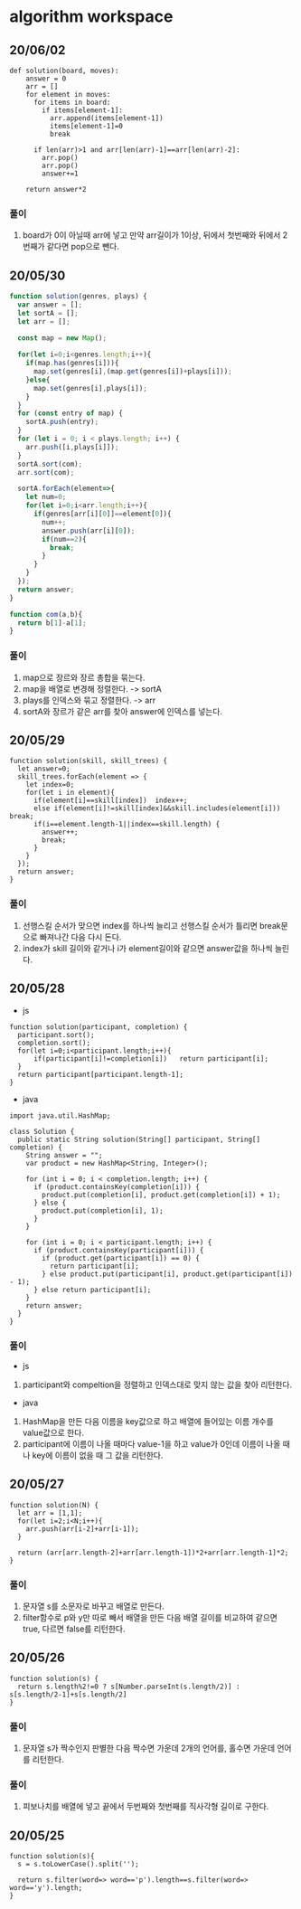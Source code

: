 # algorithm workspace

## 20/06/02
```
def solution(board, moves):
    answer = 0
    arr = []
    for element in moves:
      for items in board:
        if items[element-1]:
          arr.append(items[element-1])
          items[element-1]=0
          break
        
      if len(arr)>1 and arr[len(arr)-1]==arr[len(arr)-2]:
        arr.pop()
        arr.pop()
        answer+=1
                
    return answer*2

```

### 풀이

1. board가 0이 아닐때 arr에 넣고 만약 arr길이가 1이상, 뒤에서 첫번째와 뒤에서 2번째가 같다면 pop으로 뺀다.


## 20/05/30

```javascript
function solution(genres, plays) {
  var answer = [];
  let sortA = [];
  let arr = [];

  const map = new Map();
  
  for(let i=0;i<genres.length;i++){
    if(map.has(genres[i])){
      map.set(genres[i],(map.get(genres[i])+plays[i]));
    }else{
      map.set(genres[i],plays[i]);
    }
  }
  for (const entry of map) {
    sortA.push(entry);
  }
  for (let i = 0; i < plays.length; i++) {
    arr.push([i,plays[i]]);
  }
  sortA.sort(com);
  arr.sort(com);

  sortA.forEach(element=>{
    let num=0;
    for(let i=0;i<arr.length;i++){
      if(genres[arr[i][0]]==element[0]){
        num++;
        answer.push(arr[i][0]);
        if(num==2){
          break;
        }
      }
    }
  });
  return answer;
}

function com(a,b){
  return b[1]-a[1];
}
```

### 풀이

1. map으로 장르와 장르 총합을 묶는다.
2. map을 배열로 변경해 정렬한다. -> sortA
3. plays를 인덱스와 묶고 정렬한다. -> arr
4. sortA와 장르가 같은 arr를 찾아 answer에 인덱스를 넣는다.

## 20/05/29

```
function solution(skill, skill_trees) {
  let answer=0;
  skill_trees.forEach(element => {
    let index=0;
    for(let i in element){
      if(element[i]==skill[index])  index++;
      else if(element[i]!=skill[index]&&skill.includes(element[i]))  break;
      if(i==element.length-1||index==skill.length) {
        answer++;
        break;
      }
    }
  });
  return answer;
}

```


### 풀이

1. 선행스킬 순서가 맞으면 index를 하나씩 늘리고 선행스킬 순서가 틀리면 break문으로 빠져나간 다음 다시 돈다.
2. index가 skill 길이와 같거나 i가 element길이와 같으면 answer값을 하나씩 늘린다. 


## 20/05/28

- js
```
function solution(participant, completion) {
  participant.sort();
  completion.sort();
  for(let i=0;i<participant.length;i++){
      if(participant[i]!=completion[i])   return participant[i];
  }
  return participant[participant.length-1];
}
```

- java

```
import java.util.HashMap;

class Solution {
  public static String solution(String[] participant, String[] completion) {
    String answer = "";
    var product = new HashMap<String, Integer>();

    for (int i = 0; i < completion.length; i++) {
      if (product.containsKey(completion[i])) {
        product.put(completion[i], product.get(completion[i]) + 1);
      } else {
        product.put(completion[i], 1);
      }
    }

    for (int i = 0; i < participant.length; i++) {
      if (product.containsKey(participant[i])) {
        if (product.get(participant[i]) == 0) {
          return participant[i];
        } else product.put(participant[i], product.get(participant[i]) - 1);
      } else return participant[i];
    }
    return answer;
  }
}
```

### 풀이

- js 
1. participant와 compeltion을 정렬하고 인덱스대로 맞지 않는 값을 찾아 리턴한다.

- java
1. HashMap을 만든 다음 이름을 key값으로 하고 배열에 들어있는 이름 개수를 value값으로 한다.
2. participant에 이름이 나올 때마다 value-1을 하고 value가 0인데 이름이 나올 때나 key에 이름이 없을 때 그 값을 리턴한다.


## 20/05/27
```
function solution(N) {
  let arr = [1,1];
  for(let i=2;i<N;i++){
    arr.push(arr[i-2]+arr[i-1]);
  }
  
  return (arr[arr.length-2]+arr[arr.length-1])*2+arr[arr.length-1]*2;
}
```

### 풀이
1. 문자열 s를 소문자로 바꾸고 배열로 만든다.
2. filter함수로 p와 y만 따로 빼서 배열을 만든 다음 배열 길이를 비교하여 같으면 true, 다르면 false를 리턴한다.

## 20/05/26
```
function solution(s) {
  return s.length%2!=0 ? s[Number.parseInt(s.length/2)] : s[s.length/2-1]+s[s.length/2]
}
```

### 풀이
1. 문자열 s가 짝수인지 판별한 다음 짝수면 가운데 2개의 언어를, 홀수면 가운데 언어를 리턴한다.



### 풀이
1. 피보나치를 배열에 넣고 끝에서 두번째와 첫번째를 직사각형 길이로 구한다.

## 20/05/25
```
function solution(s){
  s = s.toLowerCase().split('');  
   
  return s.filter(word=> word=='p').length==s.filter(word=> word=='y').length;
}

```
